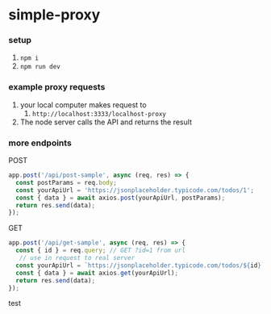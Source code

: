 # simple-proxy

### setup
1. `npm i`
2. `npm run dev`

### example proxy requests

1. your local computer makes request to 
   1. `http://localhost:3333/localhost-proxy`
2. The node server calls the API and returns the result

### more endpoints

POST
```js
app.post('/api/post-sample', async (req, res) => {
  const postParams = req.body;
  const yourApiUrl = 'https://jsonplaceholder.typicode.com/todos/1';
  const { data } = await axios.post(yourApiUrl, postParams);
  return res.send(data);
});
```

GET
```js
app.post('/api/get-sample', async (req, res) => {
  const { id } = req.query; // GET ?id=1 from url
   // use in request to real server
  const yourApiUrl = `https://jsonplaceholder.typicode.com/todos/${id}`;
  const { data } = await axios.get(yourApiUrl);
  return res.send(data);
});
```

test